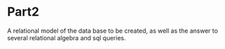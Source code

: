 # Part2

A relational model of the data base to be created, as well as the answer to several relational algebra and sql queries.